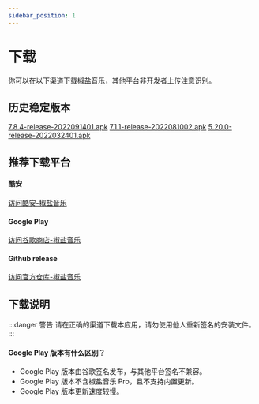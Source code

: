 ```yaml
---
sidebar_position: 1
---
```


# 下载

你可以在以下渠道下载椒盐音乐，其他平台非开发者上传注意识别。

## 历史稳定版本

[7.8.4-release-2022091401.apk](https://foyou.lanzoue.com/iP6dS0bsswrc)
[7.1.1-release-2022081002.apk](https://foyou.lanzoue.com/ixCxX09aikkd)
[5.20.0-release-2022032401.apk](https://foyou.lanzouf.com/iJh8e0324v9a)

## 推荐下载平台

#### 酷安

[访问酷安-椒盐音乐](https://www.coolapk.com/apk/284064)

#### Google Play

[访问谷歌商店-椒盐音乐](https://play.google.com/store/apps/details?id=com.salt.music)

#### Github release

[访问官方仓库-椒盐音乐](https://github.com/Moriafly/SaltPlayerSource/releases)

## 下载说明

:::danger 警告
请在正确的渠道下载本应用，请勿使用他人重新签名的安装文件。
:::

#### Google Play 版本有什么区别？

- Google Play 版本由谷歌签名发布，与其他平台签名不兼容。
- Google Play 版本不含椒盐音乐 Pro，且不支持内置更新。
- Google Play 版本更新速度较慢。